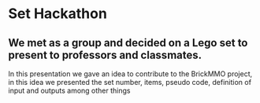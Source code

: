 # Set Hackathon

## We met as a group and decided on a Lego set to present to professors and classmates.

In this presentation we gave an idea to contribute to the BrickMMO project, in this idea we presented the set number, items, pseudo code, definition of input and outputs among other things


